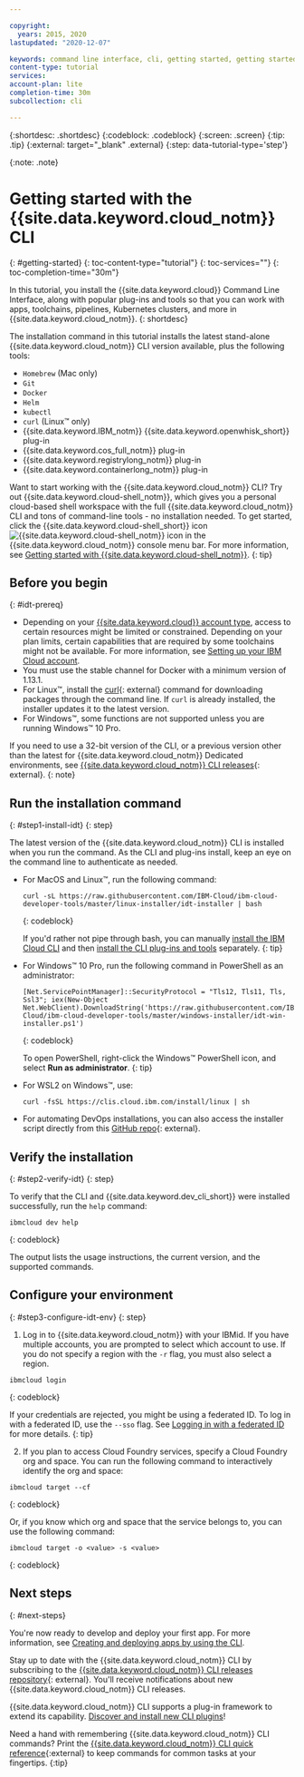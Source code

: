 ```yaml
---

copyright:
  years: 2015, 2020
lastupdated: "2020-12-07"

keywords: command line interface, cli, getting started, getting started with IBM Cloud CLI, getting started with IBM Cloud CLI and developer tools tutorial, IBM Cloud Developer Tools CLI, ibmcloud cli, download cli, ibmcloud dev, cloud cli, cloud command line, developer tools, dev tools, install cloud cli, getting started cli, ibm cloud cli, IBM Cloud CLI installer, installing IBM Cloud CLI, install IBM Cloud CLI
content-type: tutorial
services: 
account-plan: lite
completion-time: 30m
subcollection: cli

---
```


{:shortdesc: .shortdesc}
{:codeblock: .codeblock}
{:screen: .screen}
{:tip: .tip}
{:external: target="_blank" .external}
{:step: data-tutorial-type='step'}

{:note: .note}

# Getting started with the {{site.data.keyword.cloud_notm}} CLI
{: #getting-started}
{: toc-content-type="tutorial"} 
{: toc-services=""} 
{: toc-completion-time="30m"}

In this tutorial, you install the {{site.data.keyword.cloud}} Command Line Interface, along with popular plug-ins and tools so that you can work with apps, toolchains, pipelines, Kubernetes clusters, and more in {{site.data.keyword.cloud_notm}}.
{: shortdesc}

The installation command in this tutorial installs the latest stand-alone {{site.data.keyword.cloud_notm}} CLI version available, plus the following tools:

* `Homebrew` (Mac only)
* `Git`
* `Docker`
* `Helm`
* `kubectl`
* `curl` (Linux&trade; only)
* {{site.data.keyword.IBM_notm}} {{site.data.keyword.openwhisk_short}} plug-in
* {{site.data.keyword.cos_full_notm}} plug-in
* {{site.data.keyword.registrylong_notm}} plug-in
* {{site.data.keyword.containerlong_notm}} plug-in

Want to start working with the {{site.data.keyword.cloud_notm}} CLI? Try out {{site.data.keyword.cloud-shell_notm}}, which gives you a personal cloud-based shell workspace with the full {{site.data.keyword.cloud_notm}} CLI and tons of command-line tools - no installation needed. To get started, click the {{site.data.keyword.cloud-shell_short}} icon ![{{site.data.keyword.cloud-shell_notm}} icon](../icons/terminal-cloud-shell.svg) in the {{site.data.keyword.cloud_notm}} console menu bar. For more information, see [Getting started with {{site.data.keyword.cloud-shell_notm}}](/docs/cloud-shell?topic=cloud-shell-getting-started).
{: tip}

## Before you begin
{: #idt-prereq}

* Depending on your [{{site.data.keyword.cloud}} account type](https://{DomainName}/registration), access to certain resources might be limited or constrained. Depending on your plan limits, certain capabilities that are required by some toolchains might not be available. For more information, see [Setting up your IBM Cloud account](/docs/account?topic=account-account-getting-started).
* You must use the stable channel for Docker with a minimum version of 1.13.1.
* For Linux&trade;, install the [curl](https://curl.haxx.se/download.html){: external} command for downloading packages through the command line. If `curl` is already installed, the installer updates it to the latest version.
* For Windows&trade;, some functions are not supported unless you are running Windows&trade; 10 Pro.

If you need to use a 32-bit version of the CLI, or a previous version other than the latest for {{site.data.keyword.cloud_notm}} Dedicated environments, see [{{site.data.keyword.cloud_notm}} CLI releases](https://github.com/IBM-Cloud/ibm-cloud-cli-release/releases/){: external}.
{: note}

## Run the installation command
{: #step1-install-idt}
{: step}

The latest version of the {{site.data.keyword.cloud_notm}} CLI is installed when you run the command. As the CLI and plug-ins install, keep an eye on the command line to authenticate as needed.

* For MacOS and Linux&trade;, run the following command:
  ```
  curl -sL https://raw.githubusercontent.com/IBM-Cloud/ibm-cloud-developer-tools/master/linux-installer/idt-installer | bash
  ```
  {: codeblock}

  If you'd rather not pipe through bash, you can manually [install the IBM Cloud CLI](/docs/cli?topic=cli-install-ibmcloud-cli) and then [install the CLI plug-ins and tools](/docs/cli?topic=cli-install-devtools-manually) separately.
  {: tip}

* For Windows&trade; 10 Pro, run the following command in PowerShell as an administrator:
  ```
  [Net.ServicePointManager]::SecurityProtocol = "Tls12, Tls11, Tls, Ssl3"; iex(New-Object Net.WebClient).DownloadString('https://raw.githubusercontent.com/IBM-Cloud/ibm-cloud-developer-tools/master/windows-installer/idt-win-installer.ps1')
  ```
  {: codeblock}

  To open PowerShell, right-click the Windows&trade; PowerShell icon, and select **Run as administrator**.
  {: tip}
  
* For WSL2 on Windows&trade;, use:

  ```
  curl -fsSL https://clis.cloud.ibm.com/install/linux | sh
  ```

* For automating DevOps installations, you can also access the installer script directly from this [GitHub repo](https://github.com/IBM-Cloud/ibm-cloud-developer-tools){: external}.


## Verify the installation
{: #step2-verify-idt}
{: step}

To verify that the CLI and {{site.data.keyword.dev_cli_short}} were installed successfully, run the `help` command:
```
ibmcloud dev help
```
{: codeblock}

The output lists the usage instructions, the current version, and the supported commands.

## Configure your environment
{: #step3-configure-idt-env}
{: step}

1. Log in to {{site.data.keyword.cloud_notm}} with your IBMid. If you have multiple accounts, you are prompted to select which account to use. If you do not specify a region with the `-r` flag, you must also select a region.
  ```
  ibmcloud login
  ```
  {: codeblock}

  If your credentials are rejected, you might be using a federated ID. To log in with a federated ID, use the `--sso` flag. See [Logging in with a federated ID](/docs/account?topic=account-federated_id) for more details.
  {: tip}

2. If you plan to access Cloud Foundry services, specify a Cloud Foundry org and space. You can run the following command to interactively identify the org and space:
  ```
  ibmcloud target --cf
  ```
  {: codeblock}

  Or, if you know which org and space that the service belongs to, you can use the following command:
  ```
  ibmcloud target -o <value> -s <value>
  ```
  {: codeblock}

## Next steps
{: #next-steps}

You're now ready to develop and deploy your first app. For more information, see [Creating and deploying apps by using the CLI](/docs/apps?topic=apps-create-deploy-app-cli#create-deploy-app-cli).

Stay up to date with the {{site.data.keyword.cloud_notm}} CLI by subscribing to the [{{site.data.keyword.cloud_notm}} CLI releases repository](https://github.com/IBM-Cloud/ibm-cloud-cli-release/releases/){: external}. You'll receive notifications about new {{site.data.keyword.cloud_notm}} CLI releases.

{{site.data.keyword.cloud_notm}} CLI supports a plug-in framework to extend its capability. [Discover and install new CLI plugins](/docs/cli?topic=cli-plug-ins)!

Need a hand with remembering {{site.data.keyword.cloud_notm}} CLI commands? Print the [{{site.data.keyword.cloud_notm}} CLI quick reference](https://cloud.ibm.com/media/docs/downloads/IBM%20Cloud%20CLI%20quick%20reference.pdf){:external} to keep commands for common tasks at your fingertips.
{:tip}
